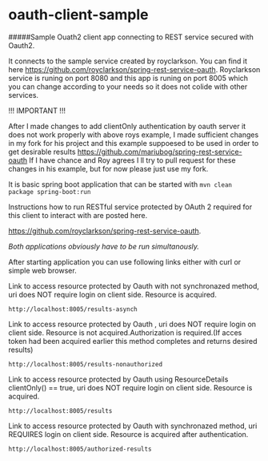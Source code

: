 # oauth-client-sample
#####Sample Ouath2 client app connecting to REST service secured with Oauth2.


It connects to the sample service created by royclarkson. You can find it here https://github.com/royclarkson/spring-rest-service-oauth.
Royclarkson service is runing on port 8080 and this app is runing on port 8005 which you can change according to your needs so it does not colide with other services.

!!!  IMPORTANT !!!

After I made changes to add clientOnly authentication by oauth server it does not work properly with above roys example, I made sufficient changes in my fork for his project and this example suppoesed to be used in order
to get desirable results
https://github.com/mariubog/spring-rest-service-oauth
If I have chance and Roy agrees I ll try to pull request for these changes in his example, but for now please just use my fork.
 
It is basic spring boot application that can be started with 
`mvn clean package spring-boot:run`

Instructions how to run RESTful service  protected by OAuth 2 required for this client to interact with are posted here.

https://github.com/royclarkson/spring-rest-service-oauth.



<i>Both applications obviously have to be run simultanously. </i>

After starting application you can use following links either with curl or simple web browser.
  
Link to access resource protected by Oauth with not synchronazed method, uri does NOT require login on client side.
Resource is acquired.

`http://localhost:8005/results-asynch`





Link to access resource protected by Oauth , uri does NOT require login on client side.
Resource is not acquired.Authorization is required.(If acces token had been acquired earlier this method completes and returns desired results)

`http://localhost:8005/results-nonauthorized`






Link to access resource protected by Oauth using ResourceDetails clientOnly() == true, uri does NOT require login on client side.
Resource is acquired.

`http://localhost:8005/results`






Link to access resource protected by Oauth with synchronazed method, uri  REQUIRES login on client side.
Resource is acquired after authentication.

`http://localhost:8005/authorized-results`




